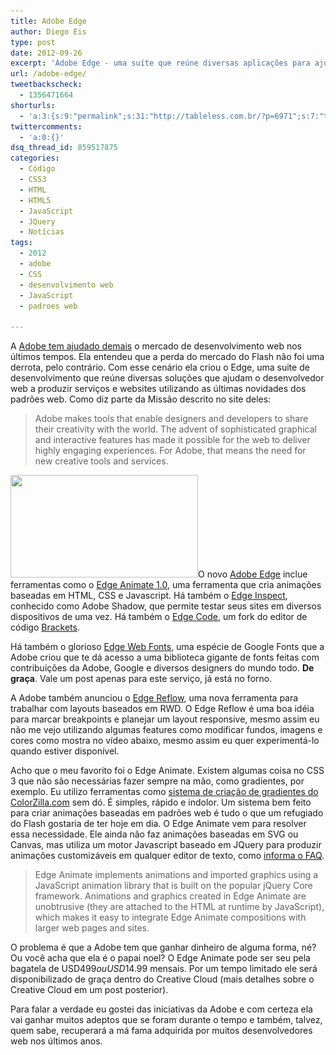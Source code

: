 ```yaml
---
title: Adobe Edge
author: Diego Eis
type: post
date: 2012-09-26
excerpt: 'Adobe Edge - uma suíte que reúne diversas aplicações para ajudar os desenvolvedores web.'
url: /adobe-edge/
tweetbackscheck:
  - 1356471664
shorturls:
  - 'a:3:{s:9:"permalink";s:31:"http://tableless.com.br/?p=6971";s:7:"tinyurl";s:26:"http://tinyurl.com/8oftcxd";s:4:"isgd";s:19:"http://is.gd/5CbbO7";}'
twittercomments:
  - 'a:0:{}'
dsq_thread_id: 859517875
categories:
  - Código
  - CSS3
  - HTML
  - HTML5
  - JavaScript
  - JQuery
  - Notícias
tags:
  - 2012
  - adobe
  - CSS
  - desenvolvimento web
  - JavaScript
  - padroes web

---
```

A [Adobe tem ajudado demais][1] o mercado de desenvolvimento web nos últimos tempos. Ela entendeu que a perda do mercado do Flash não foi uma derrota, pelo contrário. Com esse cenário ela criou o Edge, uma suite de desenvolvimento que reúne diversas soluções que ajudam o desenvolvedor web a produzir serviços e websites utilizando as últimas novidades dos padrões web. Como diz parte da Missão descrito no site deles:

> Adobe makes tools that enable designers and developers to share their creativity with the world. The advent of sophisticated graphical and interactive features has made it possible for the web to deliver highly engaging experiences. For Adobe, that means the need for new creative tools and services.

 <img src="https://raw.githubusercontent.com/diegoeis/tableless-static-images/master/2012/09/edge_reflow_hero-300x164.png" alt="" title="edge_reflow_hero" width="300" height="164" class="alignleft size-medium wp-image-6972" srcset="uploads/2012/09/edge_reflow_hero-300x164.png 300w, uploads/2012/09/edge_reflow_hero.png 900w" sizes="(max-width: 300px) 100vw, 300px" />O novo <a href="http://html.adobe.com/edge/" title="Ferramentas para Desenvolvedores Web" target="_blank">Adobe Edge</a> inclue ferramentas como o <a href="http://html.adobe.com/edge/animate/" title="Animações com CSS e Javascript" target="_blank">Edge Animate 1.0</a>, uma ferramenta que cria animações baseadas em HTML, CSS e Javascript. Há também o <a href="http://html.adobe.com/edge/inspect/" title="Teste seu código" target="_blank">Edge Inspect</a>, conhecido como Adobe Shadow, que permite testar seus sites em diversos dispositivos de uma vez. Há também o <a href="http://html.adobe.com/edge/code/" target="_blank">Edge Code</a>, um fork do editor de código <a href="https://github.com/adobe/brackets" target="_blank">Brackets</a>.

Há também o glorioso [Edge Web Fonts][2], uma espécie de Google Fonts que a Adobe criou que te dá acesso a uma biblioteca gigante de fonts feitas com contribuições da Adobe, Google e diversos designers do mundo todo. **De graça**. Vale um post apenas para este serviço, já está no forno.

A Adobe também anunciou o <a href="http://html.adobe.com/edge/reflow/" target="_blank">Edge Reflow</a>, uma nova ferramenta para trabalhar com layouts baseados em RWD. O Edge Reflow é uma boa idéia para marcar breakpoints e planejar um layout responsive, mesmo assim eu não me vejo utilizando algumas features como modificar fundos, imagens e cores como mostra no vídeo abaixo, mesmo assim eu quer experimentá-lo quando estiver disponível.



Acho que o meu favorito foi o Edge Animate. Existem algumas coisa no CSS 3 que não são necessárias fazer sempre na mão, como gradientes, por exemplo. Eu utilizo ferramentas como <a href="http://www.colorzilla.com/gradient-editor/" target="_blank">sistema de criação de gradientes do ColorZilla.com</a> sem dó. É simples, rápido e indolor. Um sistema bem feito para criar animações baseadas em padrões web é tudo o que um refugiado do Flash gostaria de ter hoje em dia. O Edge Animate vem para resolver essa necessidade. Ele ainda não faz animações baseadas em SVG ou Canvas, mas utiliza um motor Javascript baseado em JQuery para produzir animações customizáveis em qualquer editor de texto, como <a href="http://html.adobe.com/edge/animate/faq.html" target="_blank">informa o FAQ</a>.

> Edge Animate implements animations and imported graphics using a JavaScript animation library that is built on the popular jQuery Core framework. Animations and graphics created in Edge Animate are unobtrusive (they are attached to the HTML at runtime by JavaScript), which makes it easy to integrate Edge Animate compositions with larger web pages and sites.

O problema é que a Adobe tem que ganhar dinheiro de alguma forma, né? Ou você acha que ela é o papai noel? O Edge Animate pode ser seu pela bagatela de USD$499 ou USD$14.99 mensais. Por um tempo limitado ele será disponibilizado de graça dentro do Creative Cloud (mais detalhes sobre o Creative Cloud em um post posterior).

Para falar a verdade eu gostei das iniciativas da Adobe e com certeza ela vai ganhar muitos adeptos que se foram durante o tempo e também, talvez, quem sabe, recuperará a má fama adquirida por muitos desenvolvedores web nos últimos anos.

 [1]: http://tableless.com.br/adobe-e-os-padroes-web/
 [2]: http://html.adobe.com/edge/webfonts/